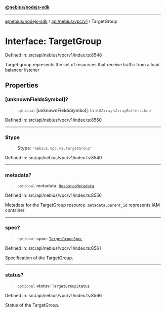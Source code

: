 [**@nebius/nodejs-sdk**](../../../../../README.md)

***

[@nebius/nodejs-sdk](../../../../../README.md) / [api/nebius/vpc/v1](../README.md) / TargetGroup

# Interface: TargetGroup

Defined in: src/api/nebius/vpc/v1/index.ts:8548

Target group represents the set of resources that receive traffic from a load balancer listener

## Properties

### \[unknownFieldsSymbol\]?

> `optional` **\[unknownFieldsSymbol\]**: `Uint8Array`\<`ArrayBufferLike`\>

Defined in: src/api/nebius/vpc/v1/index.ts:8550

***

### $type

> **$type**: `"nebius.vpc.v1.TargetGroup"`

Defined in: src/api/nebius/vpc/v1/index.ts:8549

***

### metadata?

> `optional` **metadata**: [`ResourceMetadata`](../../../common/v1/interfaces/ResourceMetadata.md)

Defined in: src/api/nebius/vpc/v1/index.ts:8556

Metadata for the TargetGroup resource.
 `metadata.parent_id` represents IAM container

***

### spec?

> `optional` **spec**: [`TargetGroupSpec`](TargetGroupSpec.md)

Defined in: src/api/nebius/vpc/v1/index.ts:8561

Specification of the TargetGroup.

***

### status?

> `optional` **status**: [`TargetGroupStatus`](TargetGroupStatus.md)

Defined in: src/api/nebius/vpc/v1/index.ts:8566

Status of the TargetGroup.
